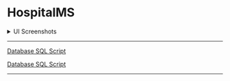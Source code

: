 # HospitalMS

<details>
  <summary>UI Screenshots</summary>
<p>
  <details>
  <summary>Authentication</summary>
  <p>
    
  ![](Screenshots/0.%20Authentication/Login%20Form.png) 
  ![](Screenshots/0.%20Authentication/Register%20Form.png)

  </p>
  </details>

<details>
  <summary>Home</summary>
<p>
    
![](Screenshots/1.%20Home/Doctor%20Home.png)
![](Screenshots/1.%20Home/Receptionist%20Home.png)
![](Screenshots/1.%20Home/Doctor%20Home%20x2.png)

</p>
</details>

<details>
  <summary>Appointments</summary>
<p>
    
![](Screenshots/2.%20Appointments/AppointmentForm.png)

</p>
</details>

<details>
  <summary>Reports</summary>
<p>
    
![](Screenshots/3.%20Reports/ReportForm.png)

</p>
</details>

<details>
  <summary>Clinics</summary>
<p>
    
![](Screenshots/4.%20Clinics/ClinicForm.png)

</p>
</details>

<details>
  <summary>Rooms</summary>
<p>
    
![](Screenshots/5.%20Rooms/RoomForm.png)

</p>
</details>
</p>
</details>

***
[Database SQL Script](HospitalMS/Database/HMS_Database_[Var_1].sql)

[Database SQL Script](HospitalMS/Database/HMS_Database_[Var_2].sql)
***
